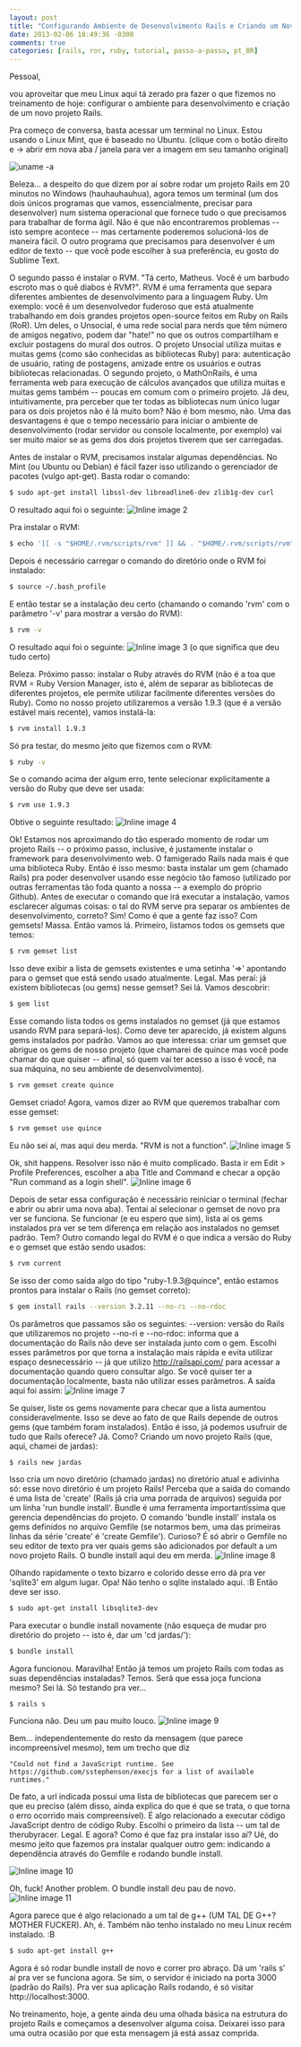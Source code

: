 ```yaml
---
layout: post
title: "Configurando Ambiente de Desenvolvimento Rails e Criando um Novo Projeto"
date: 2013-02-06 18:49:36 -0300
comments: true
categories: [rails, ror, ruby, tutorial, passo-a-passo, pt_BR]
---
```


Pessoal,

vou aproveitar que meu Linux aqui tá zerado pra fazer o que fizemos no
treinamento de hoje: configurar o ambiente para desenvolvimento e criação de um
novo projeto Rails.

Pra começo de conversa, basta acessar um terminal no Linux. Estou usando o Linux
Mint, que é baseado no Ubuntu. (clique com o botão direito e -> abrir em nova aba
/ janela para ver a imagem em seu tamanho original)

<!-- more -->

![uname -a](http://i1.minus.com/iNdaUrlsb96ra.png)

Beleza... a despeito do que dizem por aí sobre rodar um projeto Rails em 20
minutos no Windows (hauhauhauhua), agora temos um terminal (um dos dois únicos
programas que vamos, essencialmente, precisar para desenvolver) num sistema
operacional que fornece tudo o que precisamos para trabalhar de forma ágil. Não
é que não encontraremos problemas -- isto sempre acontece -- mas certamente
poderemos solucioná-los de maneira fácil. O outro programa que precisamos para
desenvolver é um editor de texto -- que você pode escolher à sua preferência, eu
gosto do Sublime Text.

O segundo passo é instalar o RVM. "Tá certo, Matheus. Você é um barbudo escroto
mas o quê diabos é RVM?". RVM é uma ferramenta que separa diferentes ambientes
de desenvolvimento para a linguagem Ruby. Um exemplo: você é um desenvolvedor
fuderoso que está atualmente trabalhando em dois grandes projetos open-source
feitos em Ruby on Rails (RoR). Um deles, o Unsocial, é uma rede social para
nerds que têm número de amigos negativo, podem dar "hate!" no que os outros
compartilham e excluir postagens do mural dos outros. O projeto Unsocial utiliza
muitas e muitas gems (como são conhecidas as bibliotecas Ruby) para:
autenticação de usuário, rating de postagens, amizade entre os usuários e outras
bibliotecas relacionadas. O segundo projeto, o MathOnRails, é uma ferramenta web
para execução de cálculos avançados que utiliza muitas e muitas gems também --
poucas em comum com o primeiro projeto. Já deu, intuitivamente, pra perceber que
ter todas as bibliotecas num único lugar para os dois projetos não é lá muito bom?
Não é bom mesmo, não. Uma das desvantagens é que o tempo necessário para iniciar
o ambiente de desenvolvimento (rodar servidor ou console localmente, por exemplo)
vai ser muito maior se as gems dos dois projetos tiverem que ser carregadas.

Antes de instalar o RVM, precisamos instalar algumas dependências. No Mint (ou
Ubuntu ou Debian) é fácil fazer isso utilizando o gerenciador de pacotes (vulgo
apt-get). Basta rodar o comando:
```bash
$ sudo apt-get install libssl-dev libreadline6-dev zlib1g-dev curl
```
O resultado aqui foi o seguinte:
![Inline image 2](http://i6.minus.com/itjOb5yY2PsW2.png)

Pra instalar o RVM:
```bash
$ echo '[[ -s "$HOME/.rvm/scripts/rvm" ]] && . "$HOME/.rvm/scripts/rvm" # Load RVM function' >> ~/.bash_profile
```
Depois é necessário carregar o comando do diretório onde o RVM foi instalado:
```bash
$ source ~/.bash_profile
```
E então testar se a instalação deu certo (chamando o comando 'rvm' com o parâmetro
'-v' para mostrar a versão do RVM):
```bash
$ rvm -v
```
O resultado aqui foi o seguinte:
![Inline image 3](http://i4.minus.com/iApYQDwKRdObW.png)
(o que significa que deu tudo certo)

Beleza. Próximo passo: instalar o Ruby através do RVM (não é a toa que RVM = Ruby
Version Manager, isto é, além de separar as bibliotecas de diferentes projetos,
ele permite utilizar facilmente diferentes versões do Ruby). Como no nosso projeto
utilizaremos a versão 1.9.3 (que é a versão estável mais recente), vamos instalá-la:
```bash
$ rvm install 1.9.3
```
Só pra testar, do mesmo jeito que fizemos com o RVM:
```bash
$ ruby -v
```
Se o comando acima der algum erro, tente selecionar explicitamente a versão do
Ruby que deve ser usada:
```bash
$ rvm use 1.9.3
```
Obtive o seguinte resultado:
![Inline image 4](http://i4.minus.com/iHlXuLWZzFN4g.png)

Ok! Estamos nos aproximando do tão esperado momento de rodar um projeto Rails --
o próximo passo, inclusive, é justamente instalar o framework para desenvolvimento
web. O famigerado Rails nada mais é que uma biblioteca Ruby. Então é isso mesmo:
basta instalar um gem (chamado Rails) pra poder desenvolver usando esse negócio
tão famoso (utilizado por outras ferramentas tão foda quanto a nossa -- a exemplo
do próprio Github). Antes de executar o comando que irá executar a instalação,
vamos esclarecer algumas coisas: o tal do RVM serve pra separar os ambientes de
desenvolvimento, correto? Sim! Como é que a gente faz isso? Com gemsets! Massa.
Então vamos lá. Primeiro, listamos todos os gemsets que temos:
```bash
$ rvm gemset list
```
Isso deve exibir a lista de gemsets existentes e uma setinha '=>' apontando para
o gemset que está sendo usado atualmente. Legal. Mas peraí: já existem bibliotecas
(ou gems) nesse gemset? Sei lá. Vamos descobrir:
```bash
$ gem list
```
Esse comando lista todos os gems instalados no gemset (já que estamos usando RVM
para separá-los). Como deve ter aparecido, já existem alguns gems instalados por
padrão. Vamos ao que interessa: criar um gemset que abrigue os gems de nosso
projeto (que chamarei de quince mas você pode chamar do que quiser -- afinal, só
quem vai ter acesso a isso é você, na sua máquina, no seu ambiente de desenvolvimento).
```bash
$ rvm gemset create quince
```
Gemset criado! Agora, vamos dizer ao RVM que queremos trabalhar com esse gemset:
```bash
$ rvm gemset use quince
```
Eu não sei aí, mas aqui deu merda. "RVM is not a function".
![Inline image 5](http://i4.minus.com/iJl2isdjsqPo4.png)

Ok, shit happens. Resolver isso não é muito complicado. Basta ir em Edit > Profile
Preferences, escolher a aba Title and Command e checar a opção "Run command as a
login shell".
![Inline image 6](http://i3.minus.com/i3y580N5ZjaQc.png)

Depois de setar essa configuração é necessário reiniciar o terminal (fechar e
abrir ou abrir uma nova aba). Tentai aí selecionar o gemset de novo pra ver se
funciona. Se funcionar (e eu espero que sim), lista aí os gems instalados pra
ver se tem diferença em relação aos instalados no gemset padrão. Tem? Outro
comando legal do RVM é o que indica a versão do Ruby e o gemset que estão sendo
usados:
```bash
$ rvm current
```
Se isso der como saída algo do tipo "ruby-1.9.3@quince", então estamos prontos
para instalar o Rails (no gemset correto):
```bash
$ gem install rails --version 3.2.11 --no-ri --no-rdoc
```
Os parâmetros que passamos são os seguintes:
--version: versão do Rails que utilizaremos no projeto
--no-ri e --no-rdoc: informa que a documentação do Rails não deve ser instalada
junto com o gem. Escolhi esses parâmetros por que torna a instalação mais rápida
e evita utilizar espaço desnecessário -- já que utilizo http://railsapi.com/ para
acessar a documentação quando quero consultar algo. Se você quiser ter a
documentação localmente, basta não utilizar esses parâmetros.
A saída aqui foi assim:
![Inline image 7](http://i4.minus.com/iyG9y4BaY6JE4.png)

Se quiser, liste os gems novamente para checar que a lista aumentou
consideravelmente. Isso se deve ao fato de que Rails depende de outros gems (que
também foram instalados). Então é isso, já podemos usufruir de tudo que Rails
oferece? Já. Como? Criando um novo projeto Rails (que, aqui, chamei de jardas):
```bash
$ rails new jardas
```
Isso cria um novo diretório (chamado jardas) no diretório atual e adivinha só:
esse novo diretório é um projeto Rails! Perceba que a saída do comando é uma lista
de 'create' (Rails já cria uma porrada de arquivos) seguida por um linha 'run
bundle install'. Bundle é uma ferramenta importantíssima que gerencia dependências
do projeto. O comando 'bundle install' instala os gems definidos no arquivo Gemfile
(se notarmos bem, uma das primeiras linhas da série 'create' é 'create Gemfile').
Curioso? É só abrir o Gemfile no seu editor de texto pra ver quais gems são
adicionados por default a um novo projeto Rails.
O bundle install aqui deu em merda.
![Inline image 8](http://i5.minus.com/iq4ugI2eFBnoG.png)

Olhando rapidamente o texto bizarro e colorido desse erro dá pra ver 'sqlite3' em
algum lugar. Opa! Não tenho o sqlite instalado aqui. :B Então deve ser isso.
```bash
$ sudo apt-get install libsqlite3-dev
```
Para executar o bundle install novamente (não esqueça de mudar pro diretório do
projeto -- isto é, dar um 'cd jardas/'):
```bash
$ bundle install
```
Agora funcionou. Maravilha! Então já temos um projeto Rails com todas as suas
dependências instaladas? Temos. Será que essa joça funciona mesmo? Sei lá. Só
testando pra ver...
```
$ rails s
```
Funciona não. Deu um pau muito louco.
![Inline image 9](http://i7.minus.com/ibiELe2Znyba1q.png)

Bem... independentemente do resto da mensagem (que parece incompreensível mesmo),
tem um trecho que diz
```
"Could not find a JavaScript runtime. See https://github.com/sstephenson/execjs for a list of available runtimes."
```
De fato, a url indicada possui uma lista de bibliotecas que parecem ser o que eu
preciso (além disso, ainda explica do que é que se trata, o que torna o erro
ocorrido mais compreensível). É algo relacionado a executar código JavaScript
dentro de código Ruby. Escolhi o primeiro da lista -- um tal de therubyracer.
Legal. E agora? Como é que faz pra instalar isso aí? Ué, do mesmo jeito que
fazemos pra instalar qualquer outro gem: indicando a dependência através do
Gemfile e rodando bundle install.

![Inline image 10](http://i2.minus.com/igKjxhShquGbQ.png)

Oh, fuck! Another problem. O bundle install deu pau de novo.
![Inline image 11](http://i4.minus.com/ibnFLRCe0dNn2L.png)

Agora parece que é algo relacionado a um tal de g++ (UM TAL DE G++? MOTHER FUCKER).
Ah, é. Também não tenho instalado no meu Linux recém instalado. :B
```bash
$ sudo apt-get install g++
```
Agora é só rodar bundle install de novo e correr pro abraço. Dá um 'rails s' aí
pra ver se funciona agora. Se sim, o servidor é iniciado na porta 3000 (padrão do
Rails). Pra ver sua aplicação Rails rodando, é só visitar http://localhost:3000.

No treinamento, hoje, a gente ainda deu uma olhada básica na estrutura do projeto
Rails e começamos a desenvolver alguma coisa. Deixarei isso para uma outra ocasião
por que esta mensagem já está assaz comprida.

